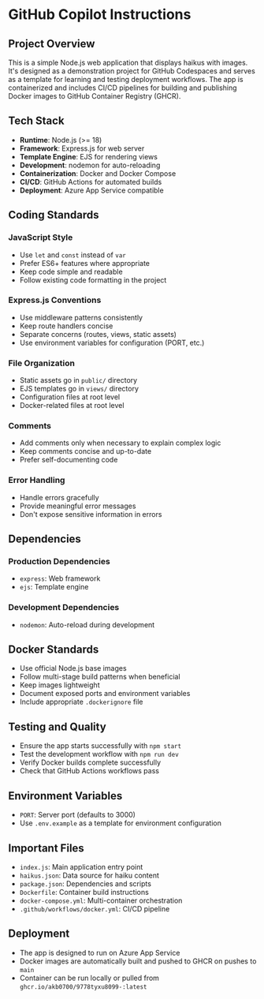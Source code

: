# GitHub Copilot Instructions

## Project Overview

This is a simple Node.js web application that displays haikus with images. It's designed as a demonstration project for GitHub Codespaces and serves as a template for learning and testing deployment workflows. The app is containerized and includes CI/CD pipelines for building and publishing Docker images to GitHub Container Registry (GHCR).

## Tech Stack

- **Runtime**: Node.js (>= 18)
- **Framework**: Express.js for web server
- **Template Engine**: EJS for rendering views
- **Development**: nodemon for auto-reloading
- **Containerization**: Docker and Docker Compose
- **CI/CD**: GitHub Actions for automated builds
- **Deployment**: Azure App Service compatible

## Coding Standards

### JavaScript Style
- Use `let` and `const` instead of `var`
- Prefer ES6+ features where appropriate
- Keep code simple and readable
- Follow existing code formatting in the project

### Express.js Conventions
- Use middleware patterns consistently
- Keep route handlers concise
- Separate concerns (routes, views, static assets)
- Use environment variables for configuration (PORT, etc.)

### File Organization
- Static assets go in `public/` directory
- EJS templates go in `views/` directory
- Configuration files at root level
- Docker-related files at root level

### Comments
- Add comments only when necessary to explain complex logic
- Keep comments concise and up-to-date
- Prefer self-documenting code

### Error Handling
- Handle errors gracefully
- Provide meaningful error messages
- Don't expose sensitive information in errors

## Dependencies

### Production Dependencies
- `express`: Web framework
- `ejs`: Template engine

### Development Dependencies
- `nodemon`: Auto-reload during development

## Docker Standards

- Use official Node.js base images
- Follow multi-stage build patterns when beneficial
- Keep images lightweight
- Document exposed ports and environment variables
- Include appropriate `.dockerignore` file

## Testing and Quality

- Ensure the app starts successfully with `npm start`
- Test the development workflow with `npm run dev`
- Verify Docker builds complete successfully
- Check that GitHub Actions workflows pass

## Environment Variables

- `PORT`: Server port (defaults to 3000)
- Use `.env.example` as a template for environment configuration

## Important Files

- `index.js`: Main application entry point
- `haikus.json`: Data source for haiku content
- `package.json`: Dependencies and scripts
- `Dockerfile`: Container build instructions
- `docker-compose.yml`: Multi-container orchestration
- `.github/workflows/docker.yml`: CI/CD pipeline

## Deployment

- The app is designed to run on Azure App Service
- Docker images are automatically built and pushed to GHCR on pushes to `main`
- Container can be run locally or pulled from `ghcr.io/akb0700/9778tyxu8099-:latest`
